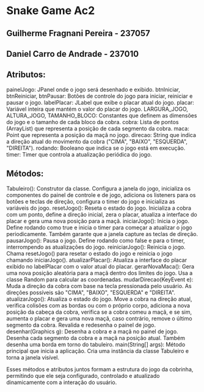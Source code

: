 # Snake Game Ac2

## Guilherme Fragnani Pereira - 237057  
## Daniel Carro de Andrade - 237010 

## Atributos:
painelJogo: JPanel onde o jogo será desenhado e exibido.
btnIniciar, btnReiniciar, btnPausar: Botões de controle do jogo para iniciar, reiniciar e pausar o jogo.
labelPlacar: JLabel que exibe o placar atual do jogo.
placar: Variável inteira que mantém o valor do placar do jogo.
LARGURA_JOGO, ALTURA_JOGO, TAMANHO_BLOCO: Constantes que definem as dimensões do jogo e o tamanho de cada bloco da cobra.
cobra: Lista de pontos (ArrayList<Point>) que representa a posição de cada segmento da cobra.
maca: Point que representa a posição da maçã no jogo.
direcao: String que indica a direção atual do movimento da cobra ("CIMA", "BAIXO", "ESQUERDA", "DIREITA").
rodando: Booleano que indica se o jogo está em execução.
timer: Timer que controla a atualização periódica do jogo.
## Métodos:
Tabuleiro(): Construtor da classe. Configura a janela do jogo, inicializa os componentes do painel de controle e de jogo, adiciona os listeners para os botões e teclas de direção, configura o timer do jogo e inicializa as variáveis do jogo.
resetJogo(): Reseta o estado do jogo. Inicializa a cobra com um ponto, define a direção inicial, zera o placar, atualiza a interface do placar e gera uma nova posição para a maçã.
iniciarJogo(): Inicia o jogo. Define rodando como true e inicia o timer para começar a atualizar o jogo periodicamente. Também garante que a janela capture as teclas de direção.
pausarJogo(): Pausa o jogo. Define rodando como false e para o timer, interrompendo as atualizações do jogo.
reiniciarJogo(): Reinicia o jogo. Chama resetJogo() para resetar o estado do jogo e reinicia o jogo chamando iniciarJogo().
atualizarPlacar(): Atualiza a interface do placar exibido no labelPlacar com o valor atual do placar.
gerarNovaMaca(): Gera uma nova posição aleatória para a maçã dentro dos limites do jogo. Usa a classe Random para calcular as coordenadas.
mudarDirecao(KeyEvent e): Muda a direção da cobra com base na tecla pressionada pelo usuário. As direções possíveis são "CIMA", "BAIXO", "ESQUERDA" e "DIREITA".
atualizarJogo(): Atualiza o estado do jogo. Move a cobra na direção atual, verifica colisões com as bordas ou com o próprio corpo, adiciona a nova posição da cabeça da cobra, verifica se a cobra comeu a maçã, e se sim, aumenta o placar e gera uma nova maçã, caso contrário, remove o último segmento da cobra. Revalida e redesenha o painel de jogo.
desenhar(Graphics g): Desenha a cobra e a maçã no painel de jogo. Desenha cada segmento da cobra e a maçã na posição atual. Também desenha uma borda em torno do tabuleiro.
main(String[] args): Método principal que inicia a aplicação. Cria uma instância da classe Tabuleiro e torna a janela visível.

Esses métodos e atributos juntos formam a estrutura do jogo da cobrinha, permitindo que ele seja configurado, controlado e atualizado dinamicamente com a interação do usuário.
